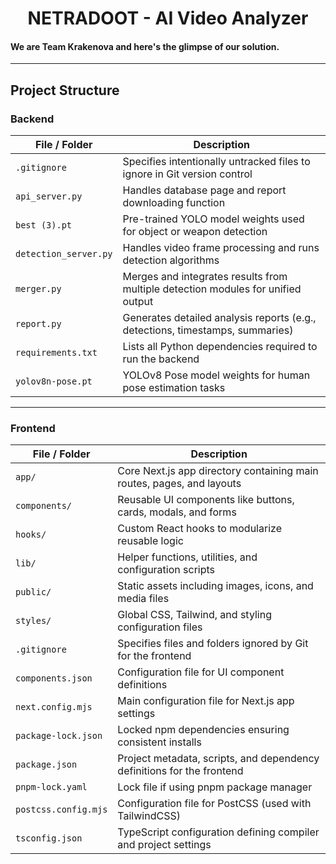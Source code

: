 <h1 align="center">NETRADOOT - AI Video Analyzer</h1>  

#### We are Team Krakenova and here's the glimpse of our solution.

---

## Project Structure  

### Backend  

| File / Folder | Description |
|----------------|-------------|
| `.gitignore` | Specifies intentionally untracked files to ignore in Git version control |
| `api_server.py` | Handles database page and report downloading function |
| `best (3).pt` | Pre-trained YOLO model weights used for object or weapon detection |
| `detection_server.py` | Handles video frame processing and runs detection algorithms |
| `merger.py` | Merges and integrates results from multiple detection modules for unified output |
| `report.py` | Generates detailed analysis reports (e.g., detections, timestamps, summaries) |
| `requirements.txt` | Lists all Python dependencies required to run the backend |
| `yolov8n-pose.pt` | YOLOv8 Pose model weights for human pose estimation tasks |

---

### Frontend  

| File / Folder | Description |
|----------------|-------------|
| `app/` | Core Next.js app directory containing main routes, pages, and layouts |
| `components/` | Reusable UI components like buttons, cards, modals, and forms |
| `hooks/` | Custom React hooks to modularize reusable logic |
| `lib/` | Helper functions, utilities, and configuration scripts |
| `public/` | Static assets including images, icons, and media files |
| `styles/` | Global CSS, Tailwind, and styling configuration files |
| `.gitignore` | Specifies files and folders ignored by Git for the frontend |
| `components.json` | Configuration file for UI component definitions |
| `next.config.mjs` | Main configuration file for Next.js app settings |
| `package-lock.json` | Locked npm dependencies ensuring consistent installs |
| `package.json` | Project metadata, scripts, and dependency definitions for the frontend |
| `pnpm-lock.yaml` | Lock file if using pnpm package manager |
| `postcss.config.mjs` | Configuration file for PostCSS (used with TailwindCSS) |
| `tsconfig.json` | TypeScript configuration defining compiler and project settings |
